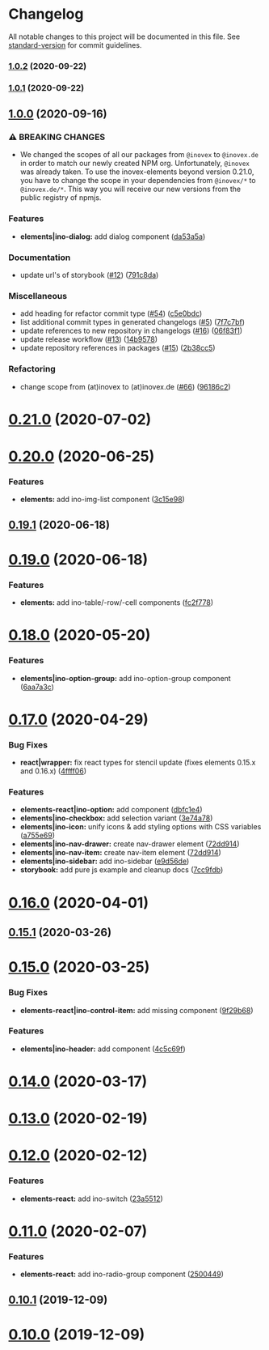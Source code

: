 # Changelog

All notable changes to this project will be documented in this file. See [standard-version](https://github.com/conventional-changelog/standard-version) for commit guidelines.

### [1.0.2](https://github.com/inovex/elements/compare/v1.0.1...v1.0.2) (2020-09-22)

### [1.0.1](https://github.com/inovex/elements/compare/v1.0.0...v1.0.1) (2020-09-22)

## [1.0.0](https://github.com/inovex/elements/compare/v0.21.0...v1.0.0) (2020-09-16)


### ⚠ BREAKING CHANGES

* We changed the scopes of all our packages from `@inovex` to  `@inovex.de` in order to match our newly created NPM org. Unfortunately, `@inovex` was already taken. To use the inovex-elements beyond version 0.21.0, you have to change the scope in your dependencies from `@inovex/*` to `@inovex.de/*`. This way you will receive our new versions from the public registry of npmjs.

### Features

* **elements|ino-dialog:** add dialog component ([da53a5a](https://github.com/inovex/elements/commit/da53a5a9c9f57a7fb7be91ced04c8a3db8c8ecc7))


### Documentation

* update url's of storybook ([#12](https://github.com/inovex/elements/issues/12)) ([791c8da](https://github.com/inovex/elements/commit/791c8daed3e774b31fb41259bf1410176f63fdaa))


### Miscellaneous

* add heading for refactor commit type ([#54](https://github.com/inovex/elements/issues/54)) ([c5e0bdc](https://github.com/inovex/elements/commit/c5e0bdc793f5a26bd82166475ecd27a17f99f9d9))
* list additional commit types in generated changelogs ([#5](https://github.com/inovex/elements/issues/5)) ([7f7c7bf](https://github.com/inovex/elements/commit/7f7c7bff2cb4f795d7df30d3e0a86ffb12bef419))
* update references to new repository in changelogs ([#16](https://github.com/inovex/elements/issues/16)) ([06f83f1](https://github.com/inovex/elements/commit/06f83f1acd0aef1cf5941766ebc17203648cda52))
* update release workflow ([#13](https://github.com/inovex/elements/issues/13)) ([14b9578](https://github.com/inovex/elements/commit/14b9578fb437b2801a68e478007f581805ea34ef))
* update repository references in packages ([#15](https://github.com/inovex/elements/issues/15)) ([2b38cc5](https://github.com/inovex/elements/commit/2b38cc51f5c76851f127b9618ed3fda475c351a6))


### Refactoring

* change scope from (at)inovex to (at)inovex.de ([#66](https://github.com/inovex/elements/issues/66)) ([96186c2](https://github.com/inovex/elements/commit/96186c2b6f42eb202acf69cd7e0da6280b831864))

# [0.21.0](https://github.com/inovex/elements/compare/v0.20.0...v0.21.0) (2020-07-02)



# [0.20.0](https://github.com/inovex/elements/compare/v0.19.1...v0.20.0) (2020-06-25)


### Features

* **elements:** add ino-img-list component ([3c15e98](https://github.com/inovex/elements/commit/3c15e9818a46e1f5860eed8e83ad6f200262f71f))



## [0.19.1](https://github.com/inovex/elements/compare/v0.19.0...v0.19.1) (2020-06-18)



# [0.19.0](https://github.com/inovex/elements/compare/v0.18.0...v0.19.0) (2020-06-18)


### Features

* **elements:** add ino-table/-row/-cell components ([fc2f778](https://github.com/inovex/elements/commit/fc2f778ada0c4153d9f67a2a8daef4250228b64f))



# [0.18.0](https://github.com/inovex/elements/compare/v0.17.0...v0.18.0) (2020-05-20)


### Features

* **elements|ino-option-group:** add ino-option-group component ([6aa7a3c](https://github.com/inovex/elements/commit/6aa7a3ca7bbe771b269b27934bea88ce021b9bc6))



# [0.17.0](https://github.com/inovex/elements/compare/v0.16.0...v0.17.0) (2020-04-29)


### Bug Fixes

* **react|wrapper:** fix react types for stencil update (fixes elements 0.15.x and 0.16.x) ([4ffff06](https://github.com/inovex/elements/commit/4ffff06dbe33bb58d250ae89bee81bbb08c9c600))


### Features

* **elements-react|ino-option:** add component ([dbfc1e4](https://github.com/inovex/elements/commit/dbfc1e4dd6fd3ebc0f55d257948b88f422b520be))
* **elements|ino-checkbox:** add selection variant ([3e74a78](https://github.com/inovex/elements/commit/3e74a7892bdaa9dd12e1be8cf60780881a7b10d4))
* **elements|ino-icon:** unify icons & add styling options with CSS variables ([a755e69](https://github.com/inovex/elements/commit/a755e69a656b591d869f23af818bc8a51b3718cb))
* **elements|ino-nav-drawer:** create nav-drawer element ([72dd914](https://github.com/inovex/elements/commit/72dd9143c3859a9b173a779de4d1ef9114d3f65c))
* **elements|ino-nav-item:** create nav-item element ([72dd914](https://github.com/inovex/elements/commit/72dd9143c3859a9b173a779de4d1ef9114d3f65c))
* **elements|ino-sidebar:** add ino-sidebar ([e9d56de](https://github.com/inovex/elements/commit/e9d56de9abfec70139f8f1cce9f164b245040f89))
* **storybook:** add pure js example and cleanup docs ([7cc9fdb](https://github.com/inovex/elements/commit/7cc9fdb77bf746096dcedfc769f66ecdf981d3ea))



# [0.16.0](https://github.com/inovex/elements/compare/v0.15.1...v0.16.0) (2020-04-01)



## [0.15.1](https://github.com/inovex/elements/compare/v0.15.0...v0.15.1) (2020-03-26)



# [0.15.0](https://github.com/inovex/elements/compare/v0.14.0...v0.15.0) (2020-03-25)


### Bug Fixes

* **elements-react|ino-control-item:** add missing component ([9f29b68](https://github.com/inovex/elements/commit/9f29b68095b5286368533aa359a491580c7e848d))


### Features

* **elements|ino-header:** add component ([4c5c69f](https://github.com/inovex/elements/commit/4c5c69f5f97f43beb462197aad0c62ffab2e80b6))



# [0.14.0](https://github.com/inovex/elements/compare/v0.13.0...v0.14.0) (2020-03-17)



# [0.13.0](https://github.com/inovex/elements/compare/v0.12.0...v0.13.0) (2020-02-19)



# [0.12.0](https://github.com/inovex/elements/compare/v0.11.0...v0.12.0) (2020-02-12)


### Features

* **elements-react:** add ino-switch ([23a5512](https://github.com/inovex/elements/commit/23a55126912e218b47170b9a0442b1c2924cc3d7))



# [0.11.0](https://github.com/inovex/elements/compare/v0.10.1...v0.11.0) (2020-02-07)


### Features

* **elements-react:** add ino-radio-group component ([2500449](https://github.com/inovex/elements/commit/2500449b7368e0184667c9fd32550a450618c4dd))



## [0.10.1](https://github.com/inovex/elements/compare/v0.10.0...v0.10.1) (2019-12-09)



# [0.10.0](https://github.com/inovex/elements/compare/v0.9.0...v0.10.0) (2019-12-09)
